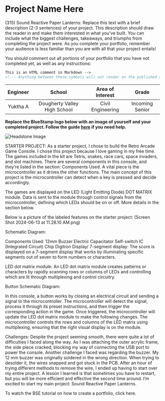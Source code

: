 # Project Name Here
(315) Sound Reactive Paper Lanterns: Replace this text with a brief description (2-3 sentences) of your project. This description should draw the reader in and make them interested in what you've built. You can include what the biggest challenges, takeaways, and triumphs from completing the project were. As you complete your portfolio, remember your audience is less familiar than you are with all that your project entails!

You should comment out all portions of your portfolio that you have not completed yet, as well as any instructions:
```HTML 
This is an HTML comment in Markdown -->
<!--- Anything between these symbols will not render on the published site -->
```

 | **Engineer** | **School** | **Area of Interest** | **Grade** |
|:--:|:--:|:--:|:--:|
| Yuktha A | Dougherty Valley High School | Civil Engineering | Incoming Senior

**Replace the BlueStamp logo below with an image of yourself and your completed project. Follow the guide [here](https://tomcam.github.io/least-github-pages/adding-images-github-pages-site.html) if you need help.**

![Headstone Image](logo.svg)
  
<!---# Final Milestone

**Don't forget to replace the text below with the embedding for your milestone video. Go to Youtube, click Share -> Embed, and copy and paste the code to replace what's below.**

<iframe width="560" height="315" src="https://www.youtube.com/embed/F7M7imOVGug" title="YouTube video player" frameborder="0" allow="accelerometer; autoplay; clipboard-write; encrypted-media; gyroscope; picture-in-picture; web-share" allowfullscreen></iframe>

For your final milestone, explain the outcome of your project. Key details to include are:
- What you've accomplished since your previous milestone
- What your biggest challenges and triumphs were at BSE
- A summary of key topics you learned about
- What you hope to learn in the future after everything you've learned at BSE



# Second Milestone

**Don't forget to replace the text below with the embedding for your milestone video. Go to Youtube, click Share -> Embed, and copy and paste the code to replace what's below.**

<iframe width="560" height="315" src="https://www.youtube.com/embed/y3VAmNlER5Y" title="YouTube video player" frameborder="0" allow="accelerometer; autoplay; clipboard-write; encrypted-media; gyroscope; picture-in-picture; web-share" allowfullscreen></iframe>

For your second milestone, explain what you've worked on since your previous milestone. You can highlight:
- Technical details of what you've accomplished and how they contribute to the final goal
- What has been surprising about the project so far
- Previous challenges you faced that you overcame
- What needs to be completed before your final milestone 

# First Milestone

**Don't forget to replace the text below with the embedding for your milestone video. Go to Youtube, click Share -> Embed, and copy and paste the code to replace what's below.**

<iframe width="560" height="315" src="https://www.youtube.com/embed/CaCazFBhYKs" title="YouTube video player" frameborder="0" allow="accelerometer; autoplay; clipboard-write; encrypted-media; gyroscope; picture-in-picture; web-share" allowfullscreen></iframe>

For your first milestone, describe what your project is and how you plan to build it. You can include:
- An explanation about the different components of your project and how they will all integrate together
- Technical progress you've made so far
- Challenges you're facing and solving in your future milestones
- What your plan is to complete your project

# Schematics 
Here's where you'll put images of your schematics. [Tinkercad](https://www.tinkercad.com/blog/official-guide-to-tinkercad-circuits) and [Fritzing](https://fritzing.org/learning/) are both great resoruces to create professional schematic diagrams, though BSE recommends Tinkercad becuase it can be done easily and for free in the browser. 

# Code
Here's where you'll put your code. The syntax below places it into a block of code. Follow the guide [here]([url](https://www.markdownguide.org/extended-syntax/)) to learn how to customize it to your project needs. 

```c++
void setup() {
  // put your setup code here, to run once:
  Serial.begin(9600);
  Serial.println("Hello World!");
}

void loop() {
  // put your main code here, to run repeatedly:

}
```

# Bill of Materials
Here's where you'll list the parts in your project. To add more rows, just copy and paste the example rows below.
Don't forget to place the link of where to buy each component inside the quotation marks in the corresponding row after href =. Follow the guide [here]([url](https://www.markdownguide.org/extended-syntax/)) to learn how to customize this to your project needs. 

| **Part** | **Note** | **Price** | **Link** |
|:--:|:--:|:--:|:--:|
| Item Name | What the item is used for | $Price | <a href="https://www.amazon.com/Arduino-A000066-ARDUINO-UNO-R3/dp/B008GRTSV6/"> Link </a> |
| Item Name | What the item is used for | $Price | <a href="https://www.amazon.com/Arduino-A000066-ARDUINO-UNO-R3/dp/B008GRTSV6/"> Link </a> |
| Item Name | What the item is used for | $Price | <a href="https://www.amazon.com/Arduino-A000066-ARDUINO-UNO-R3/dp/B008GRTSV6/"> Link </a> |

# Other Resources/Examples
One of the best parts about Github is that you can view how other people set up their own work. Here are some past BSE portfolios that are awesome examples. You can view how they set up their portfolio, and you can view their index.md files to understand how they implemented different portfolio components.
- [Example 1](https://trashytuber.github.io/YimingJiaBlueStamp/)
- [Example 2](https://sviatil0.github.io/Sviatoslav_BSE/)
- [Example 3](https://arneshkumar.github.io/arneshbluestamp/)
 -->

STARTER PROJECT:
As a starter project, I chose to build the Retro Arcade Game Console. I chose this project because I love gaming in my free time. The games included in the kit are Tetris, snakes, race cars, space invaders, and slot machines. There are several components in this console, and they’re listed in the section: Components Used. A vital piece is the microcontroller as it drives the other functions. The main concept of this project is the microcontroller can detect when a key is pressed and decide accordingly.

The games are displayed on the LED (Light Emitting Diode) DOT MATRIX module. Data is sent to the module through control signals from the microcontroller, defining which LEDs should be on or off. More details in the section below.

Below is a picture of the labeled features on the starter project:
(Screen Shot 2024-06-13 at 11.28.10 AM.png)


Schematic Diagram:


Components Used:
12mm Buzzer
Electric Capacitator
Self-switch
IC (Integrated Circuit) Chip 
Digitron Display/ 7-segment display: The score is displayed on a 7-segment display that works by illuminating specific segments out of seven to form numbers or characters.

LED dot matrix module: An LED dot matrix module creates patterns or characters by rapidly scanning rows or columns of LEDs and controlling which are lit through multiplexing and control circuitry.  

Button Schematic Diagram:



In this console, a button works by closing an electrical circuit and sending a signal to the microcontroller. The microcontroller will detect the signal, process it through its preset instructions, and then trigger the corresponding action in the game. Once triggered, the microcontroller will update the LED dot matrix module to make the following changes. The microcontroller controls the rows and columns of the LED matrix using multiplexing, ensuring that the right visual display is on the module.

Challenges:
Despite the project seeming smooth, there were quite a lot of difficulties I faced along the way. As I was attaching the outer acrylic frame, the side piece cracked, blocking my way of connecting the USB port to power the console. Another challenge I faced was regarding the buzzer. My 12 mm buzzer was originally soldered in the wrong direction. When trying to desolder it, the wires snapped and got stuck in the PCB. After an hour of trying different methods to remove the wire, I ended up having to start over my entire project. A lesson I learned is that sometimes you have to restart, but you will be more efficient and effective the second time around. I’m excited to start my main project: Sound Reactive Paper Lanterns. 



To watch the BSE tutorial on how to create a portfolio, click here.
